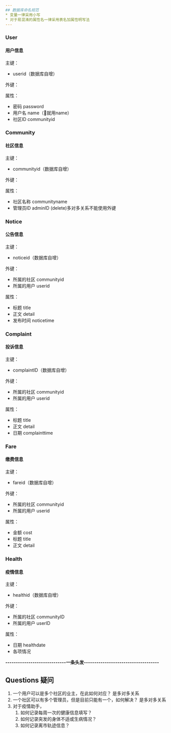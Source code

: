 ```yaml
---
## 数据库命名规范
* 变量一律采用小写
* 对于易混淆的属性名一律采用表名加属性明写法
---
```


### User

#### 用户信息

主键：

* userid（数据库自增）

外键：

属性：
* 密码 password
* 用户名 name（👴就用name）
* 社区ID communityid

### Community

#### 社区信息

主键：

* communityid（数据库自增）

外键：

属性：
* 社区名称 communityname
* 管理员ID adminID (delete)多对多关系不能使用外键

### Notice

#### 公告信息

主键：

* noticeid（数据库自增）

外键：

* 所属的社区 communityid
* 所属的用户 userid

属性：

* 标题 title
* 正文 detail
* 发布时间 noticetime

### Complaint

#### 投诉信息

主键：

* complaintID（数据库自增）

外键：

* 所属的社区 communityid
* 所属的用户 userid

属性：

* 标题 title
* 正文 detail
* 日期 complainttime

### Fare

#### 缴费信息

主键：

* fareid（数据库自增）

外键：

* 所属的社区 communityid
* 所属的用户 userid

属性：

* 金额 cost
* 标题 title
* 正文 detail

### Health

#### 疫情信息

主键：

* healthid（数据库自增）

外键：

* 所属的社区 communityID
* 所属的用户 userID

属性：

* 日期 healthdate
* 各项情况

**-----------------------------一条头发------------------------------------**


## Questions 疑问

1. 一个用户可以是多个社区的业主，在此如何对应？
是多对多关系
2. 一个社区可以有多个管理员，但是目前只能有一个，如何解决？
是多对多关系
3. 对于疫情助手，
    1. 如何记录每周一次的健康信息填写？
    2. 如何记录突发的身体不适或生病情况？
    3. 如何记录离市轨迹信息？
